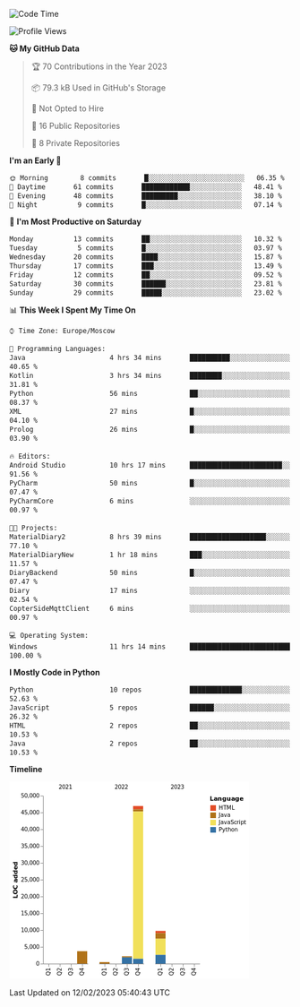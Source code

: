 <!--START_SECTION:waka-->
![Code Time](http://img.shields.io/badge/Code%20Time-25%20hrs%2030%20mins-blue)

![Profile Views](http://img.shields.io/badge/Profile%20Views-3-blue)

**🐱 My GitHub Data** 

> 🏆 70 Contributions in the Year 2023
 > 
> 📦 79.3 kB Used in GitHub's Storage 
 > 
> 🚫 Not Opted to Hire
 > 
> 📜 16 Public Repositories 
 > 
> 🔑 8 Private Repositories  
 > 
**I'm an Early 🐤** 

```text
🌞 Morning        8 commits       █░░░░░░░░░░░░░░░░░░░░░░░░   06.35 % 
🌆 Daytime       61 commits       ████████████░░░░░░░░░░░░░   48.41 % 
🌃 Evening       48 commits       █████████░░░░░░░░░░░░░░░░   38.10 % 
🌙 Night          9 commits       █░░░░░░░░░░░░░░░░░░░░░░░░   07.14 % 

```
📅 **I'm Most Productive on Saturday** 

```text
Monday          13 commits       ██░░░░░░░░░░░░░░░░░░░░░░░   10.32 % 
Tuesday          5 commits       █░░░░░░░░░░░░░░░░░░░░░░░░   03.97 % 
Wednesday       20 commits       ████░░░░░░░░░░░░░░░░░░░░░   15.87 % 
Thursday        17 commits       ███░░░░░░░░░░░░░░░░░░░░░░   13.49 % 
Friday          12 commits       ██░░░░░░░░░░░░░░░░░░░░░░░   09.52 % 
Saturday        30 commits       ██████░░░░░░░░░░░░░░░░░░░   23.81 % 
Sunday          29 commits       █████░░░░░░░░░░░░░░░░░░░░   23.02 % 

```


📊 **This Week I Spent My Time On** 

```text
⌚︎ Time Zone: Europe/Moscow

💬 Programming Languages: 
Java                     4 hrs 34 mins       ██████████░░░░░░░░░░░░░░░   40.65 % 
Kotlin                   3 hrs 34 mins       ████████░░░░░░░░░░░░░░░░░   31.81 % 
Python                   56 mins             ██░░░░░░░░░░░░░░░░░░░░░░░   08.37 % 
XML                      27 mins             █░░░░░░░░░░░░░░░░░░░░░░░░   04.10 % 
Prolog                   26 mins             █░░░░░░░░░░░░░░░░░░░░░░░░   03.90 % 

🔥 Editors: 
Android Studio           10 hrs 17 mins      ███████████████████████░░   91.56 % 
PyCharm                  50 mins             █░░░░░░░░░░░░░░░░░░░░░░░░   07.47 % 
PyCharmCore              6 mins              ░░░░░░░░░░░░░░░░░░░░░░░░░   00.97 % 

🐱‍💻 Projects: 
MaterialDiary2           8 hrs 39 mins       ███████████████████░░░░░░   77.10 % 
MaterialDiaryNew         1 hr 18 mins        ███░░░░░░░░░░░░░░░░░░░░░░   11.57 % 
DiaryBackend             50 mins             █░░░░░░░░░░░░░░░░░░░░░░░░   07.47 % 
Diary                    17 mins             ░░░░░░░░░░░░░░░░░░░░░░░░░   02.54 % 
CopterSideMqttClient     6 mins              ░░░░░░░░░░░░░░░░░░░░░░░░░   00.97 % 

💻 Operating System: 
Windows                  11 hrs 14 mins      █████████████████████████   100.00 % 

```

**I Mostly Code in Python** 

```text
Python                   10 repos            █████████████░░░░░░░░░░░░   52.63 % 
JavaScript               5 repos             ██████░░░░░░░░░░░░░░░░░░░   26.32 % 
HTML                     2 repos             ██░░░░░░░░░░░░░░░░░░░░░░░   10.53 % 
Java                     2 repos             ██░░░░░░░░░░░░░░░░░░░░░░░   10.53 % 

```


**Timeline**

![Chart not found](https://raw.githubusercontent.com/Adlemex/Adlemex/main/charts/bar_graph.png) 


 Last Updated on 12/02/2023 05:40:43 UTC
<!--END_SECTION:waka-->
